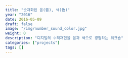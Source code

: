 ```yaml
---
title: "숫자화된 음(音), 색(色)"
year: "2016"
date: 2016-05-09
draft: false
image: "/img/number_sound_color.jpg"
weight: 0
description: "디지털의 수적재현을 음과 색으로 경험하는 워크숍"
categories: ["projects"]
tags: []
---
```

